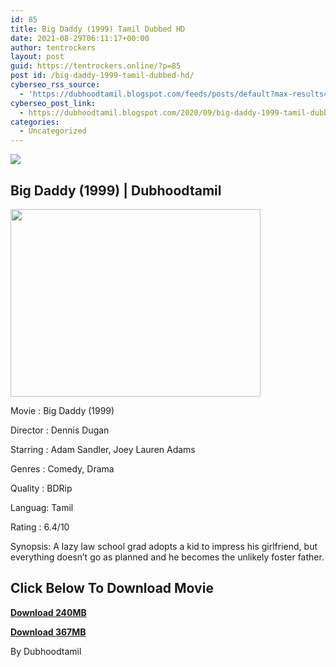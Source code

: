 ```yaml
---
id: 85
title: Big Daddy (1999) Tamil Dubbed HD
date: 2021-08-29T06:11:17+00:00
author: tentrockers
layout: post
guid: https://tentrockers.online/?p=85
post id: /big-daddy-1999-tamil-dubbed-hd/
cyberseo_rss_source:
  - 'https://dubhoodtamil.blogspot.com/feeds/posts/default?max-results=150&start-index=151'
cyberseo_post_link:
  - https://dubhoodtamil.blogspot.com/2020/09/big-daddy-1999-tamil-dubbed-hd.html
categories:
  - Uncategorized
---
```

<div class="media_block">
  <img src="https://1.bp.blogspot.com/-ERZs1Z4CdL8/X1SrxqcEr8I/AAAAAAAACVI/NWlgsqrw1yU1KoJ8IuIyB_lZw3q2GZ7MQCNcBGAsYHQ/s72-w400-h300-c/big-daddy-cinema-quad-movie-poster-%25283%2529.jpg" class="media_thumbnail" />
</div>

## Big Daddy (1999) | Dubhoodtamil

<div class="separator">
  <a href="https://1.bp.blogspot.com/-ERZs1Z4CdL8/X1SrxqcEr8I/AAAAAAAACVI/NWlgsqrw1yU1KoJ8IuIyB_lZw3q2GZ7MQCNcBGAsYHQ/s1050/big-daddy-cinema-quad-movie-poster-%25283%2529.jpg"><img loading="lazy" border="0" data-original-height="787" data-original-width="1050" height="300" src="https://1.bp.blogspot.com/-ERZs1Z4CdL8/X1SrxqcEr8I/AAAAAAAACVI/NWlgsqrw1yU1KoJ8IuIyB_lZw3q2GZ7MQCNcBGAsYHQ/w400-h300/big-daddy-cinema-quad-movie-poster-%25283%2529.jpg" width="400" /></a>
</div>

Movie	<span></span>:	<span></span>Big Daddy (1999)&nbsp;

Director	<span></span>:	<span></span>Dennis Dugan&nbsp;

Starring	<span></span>:	<span></span>Adam Sandler, Joey Lauren Adams&nbsp;

Genres	<span></span>:	<span></span>Comedy, Drama&nbsp;

Quality	<span></span>:	<span></span>BDRip&nbsp;

Languag:	<span></span>Tamil&nbsp;

Rating	<span></span>:	<span></span>6.4/10&nbsp;

Synopsis: A lazy law school grad adopts a kid to impress his girlfriend, but everything doesn&#8217;t go as planned and he becomes the unlikely foster father.

## <span><b>Click Below To Download Movie</b></span>

<span><b><a href="https://oncehelp.com/bigdady-1" target="_blank" rel="noopener">Download 240MB</a></b></span>

<span><b><a href="https://oncehelp.com/bigdady-2" target="_blank" rel="noopener">Download 367MB</a></b></span>

By Dubhoodtamil